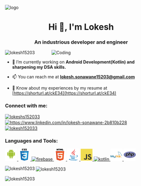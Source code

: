 ![logo](https://1.bp.blogspot.com/-gu5z4t7QXkw/Xd8bEk6gVxI/AAAAAAAANhQ/jXlVfYNQbOw3Uj4zsxT3fqT5jdrZP4FFQCLcBGAsYHQ/s1600/2000_600px.gif)
<h1 align="center">Hi 👋, I'm Lokesh</h1>
<h3 align="center">An industrious developer and engineer</h3>

<img align="right" alt="Coding" width="350" src="https://media.licdn.com/dms/image/C4E22AQHTm6n4mPspuw/feedshare-shrink_2048_1536/0/1672840356907?e=2147483647&v=beta&t=MXYDDgIlMEP07pCG0Jtg3JLN4SxgxzsEwMHAKmycN6I">

<p align="left"> <img src="https://komarev.com/ghpvc/?username=lokesh15203&label=Profile%20views&color=0e75b6&style=flat" alt="lokesh15203" /> </p>

- 🔭 I’m currently working on **Android Development(Kotlin) and sharpening my DSA skills.**

- 📫 You can reach me at **lokesh.sonawane15203@gmail.com**

- 📄 Know about my experiences by my resume at [https://shorturl.at/ckE34](https://shorturl.at/ckE34)

<h3 align="left">Connect with me:</h3>
<p align="left">
<a href="https://twitter.com/lokeshs152033" target="blank"><img align="center" src="https://raw.githubusercontent.com/rahuldkjain/github-profile-readme-generator/master/src/images/icons/Social/twitter.svg" alt="lokeshs152033" height="30" width="40" /></a>
<a href="https://linkedin.com/in/https://www.linkedin.com/in/lokesh-sonawane-2b810b228" target="blank"><img align="center" src="https://raw.githubusercontent.com/rahuldkjain/github-profile-readme-generator/master/src/images/icons/Social/linked-in-alt.svg" alt="https://www.linkedin.com/in/lokesh-sonawane-2b810b228" height="30" width="40" /></a>
<a href="https://www.leetcode.com/lokesh152033" target="blank"><img align="center" src="https://raw.githubusercontent.com/rahuldkjain/github-profile-readme-generator/master/src/images/icons/Social/leet-code.svg" alt="lokesh152033" height="30" width="40" /></a>
</p>

<h3 align="left">Languages and Tools:</h3>
<p align="left"> <a href="https://developer.android.com" target="_blank" rel="noreferrer"> <img src="https://raw.githubusercontent.com/devicons/devicon/master/icons/android/android-original-wordmark.svg" alt="android" width="40" height="40"/> </a> <a href="https://www.w3schools.com/css/" target="_blank" rel="noreferrer"> <img src="https://raw.githubusercontent.com/devicons/devicon/master/icons/css3/css3-original-wordmark.svg" alt="css3" width="40" height="40"/> </a> <a href="https://firebase.google.com/" target="_blank" rel="noreferrer"> <img src="https://www.vectorlogo.zone/logos/firebase/firebase-icon.svg" alt="firebase" width="40" height="40"/> </a> <a href="https://www.w3.org/html/" target="_blank" rel="noreferrer"> <img src="https://raw.githubusercontent.com/devicons/devicon/master/icons/html5/html5-original-wordmark.svg" alt="html5" width="40" height="40"/> </a> <a href="https://www.java.com" target="_blank" rel="noreferrer"> <img src="https://raw.githubusercontent.com/devicons/devicon/master/icons/java/java-original.svg" alt="java" width="40" height="40"/> </a> <a href="https://developer.mozilla.org/en-US/docs/Web/JavaScript" target="_blank" rel="noreferrer"> <img src="https://raw.githubusercontent.com/devicons/devicon/master/icons/javascript/javascript-original.svg" alt="javascript" width="40" height="40"/> </a> <a href="https://kotlinlang.org" target="_blank" rel="noreferrer"> <img src="https://www.vectorlogo.zone/logos/kotlinlang/kotlinlang-icon.svg" alt="kotlin" width="40" height="40"/> </a> <a href="https://www.mysql.com/" target="_blank" rel="noreferrer"> <img src="https://raw.githubusercontent.com/devicons/devicon/master/icons/mysql/mysql-original-wordmark.svg" alt="mysql" width="40" height="40"/> </a> <a href="https://www.php.net" target="_blank" rel="noreferrer"> <img src="https://raw.githubusercontent.com/devicons/devicon/master/icons/php/php-original.svg" alt="php" width="40" height="40"/> </a> </p>

<p><img align="left" src="https://github-readme-stats.vercel.app/api/top-langs?username=lokesh15203&show_icons=true&locale=en&layout=compact" alt="lokesh15203" /></p>

<p>&nbsp;<img align="center" src="https://github-readme-stats.vercel.app/api?username=lokesh15203&show_icons=true&locale=en" alt="lokesh15203" /></p>

<p><img align="center" src="https://github-readme-streak-stats.herokuapp.com/?user=lokesh15203&" alt="lokesh15203" /></p>
